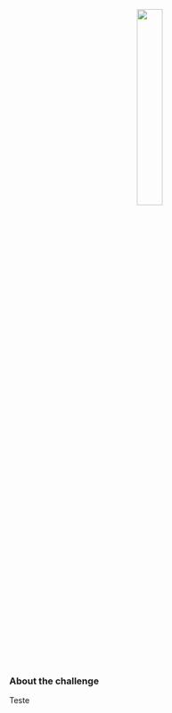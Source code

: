 ﻿<div align="center">
  <img src="https://i.imgur.com/i0XewhV.png" style="width: 30%;">
</div>

### About the challenge
Teste
